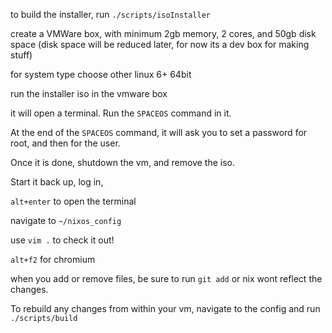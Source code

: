 to build the installer, run `./scripts/isoInstaller`

create a VMWare box, with minimum 2gb memory, 2 cores, and 50gb disk space (disk space will be reduced later, for now its a dev box for making stuff)

for system type choose other linux 6+ 64bit

run the installer iso in the vmware box

it will open a terminal.
Run the `SPACEOS` command in it.

At the end of the `SPACEOS` command,
it will ask you to set a password for root,
and then for the user.

Once it is done, shutdown the vm,
and remove the iso.

Start it back up, log in,

`alt+enter` to open the terminal

navigate to `~/nixos_config`

use `vim .` to check it out!

`alt+f2` for chromium

when you add or remove files, be sure to run `git add` or nix wont reflect the changes.

To rebuild any changes from within your vm, navigate to the config and run `./scripts/build`
